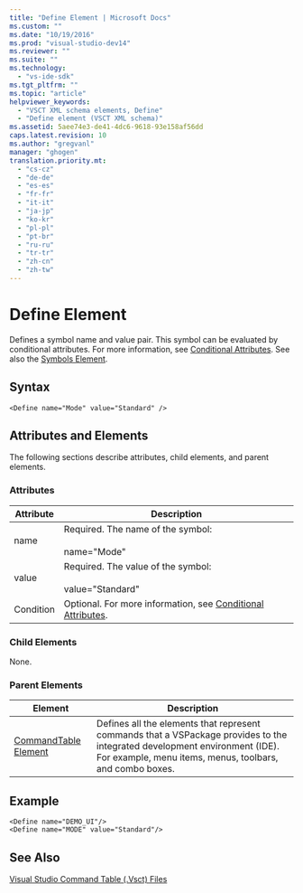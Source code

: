 ```yaml
---
title: "Define Element | Microsoft Docs"
ms.custom: ""
ms.date: "10/19/2016"
ms.prod: "visual-studio-dev14"
ms.reviewer: ""
ms.suite: ""
ms.technology: 
  - "vs-ide-sdk"
ms.tgt_pltfrm: ""
ms.topic: "article"
helpviewer_keywords: 
  - "VSCT XML schema elements, Define"
  - "Define element (VSCT XML schema)"
ms.assetid: 5aee74e3-de41-4dc6-9618-93e158af56dd
caps.latest.revision: 10
ms.author: "gregvanl"
manager: "ghogen"
translation.priority.mt: 
  - "cs-cz"
  - "de-de"
  - "es-es"
  - "fr-fr"
  - "it-it"
  - "ja-jp"
  - "ko-kr"
  - "pl-pl"
  - "pt-br"
  - "ru-ru"
  - "tr-tr"
  - "zh-cn"
  - "zh-tw"
---
```

# Define Element
Defines a symbol name and value pair. This symbol can be evaluated by conditional attributes. For more information, see [Conditional Attributes](../extensibility/vsct-xml-schema-conditional-attributes.md). See also the [Symbols Element](../extensibility/symbols-element.md).  
  
## Syntax  
  
```  
<Define name="Mode" value="Standard" />  
```  
  
## Attributes and Elements  
 The following sections describe attributes, child elements, and parent elements.  
  
### Attributes  
  
|Attribute|Description|  
|---------------|-----------------|  
|name|Required. The name of the symbol:<br /><br /> name="Mode"|  
|value|Required. The value of the symbol:<br /><br /> value="Standard"|  
|Condition|Optional. For more information, see [Conditional Attributes](../extensibility/vsct-xml-schema-conditional-attributes.md).|  
  
### Child Elements  
 None.  
  
### Parent Elements  
  
|Element|Description|  
|-------------|-----------------|  
|[CommandTable Element](../extensibility/commandtable-element.md)|Defines all the elements that represent commands that a VSPackage provides to the integrated development environment (IDE). For example, menu items, menus, toolbars, and combo boxes.|  
  
## Example  
  
```  
<Define name="DEMO_UI"/>  
<Define name="MODE" value="Standard"/>  
```  
  
## See Also  
 [Visual Studio Command Table (.Vsct) Files](../extensibility/visual-studio-command-table--.vsct--files.md)